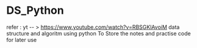 # DS_Python

refer : yt -- > https://www.youtube.com/watch?v=RBSGKlAvoiM
data structure and algoritm using python
To Store the notes and practise code for later use
